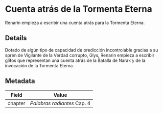 # Cuenta atrás de la Tormenta Eterna
Renarin empieza a escribir una cuenta atrás para la Tormenta Eterna.

## Details
Dotado de algún tipo de capacidad de predicción incontrolable gracias a su spren de Vigilante de la Verdad corrupto, Glys, Renarin empieza a escribir glifos que representan una cuenta atrás de la Batalla de Narak y de la invocación de la Tormenta Eterna.

## Metadata
| Field | Value |
| ----- | ----- |
| chapter | *Palabras radiantes* Cap. 4 |
